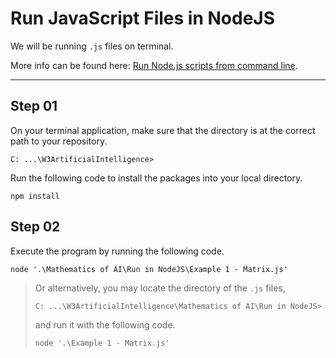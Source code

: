# **Run JavaScript Files in NodeJS**

We will be running `.js` files on terminal.

More info can be found here: [Run Node.js scripts from command line](https://nodejs.dev/learn/run-nodejs-scripts-from-the-command-line).

---

## **Step 01**

On your terminal application, make sure that the directory is at the correct path to your repository. 

    C: ...\W3ArtificialIntelligence>

Run the following code to install the packages into your local directory.

    npm install

## **Step 02**

Execute the program by running the following code.

    node '.\Mathematics of AI\Run in NodeJS\Example 1 - Matrix.js'

> Or alternatively, you may locate the directory of the `.js` files, 
> 
>     C: ...\W3ArtificialIntelligence\Mathematics of AI\Run in NodeJS>
> 
> and run it with the following code.
> 
>     node '.\Example 1 - Matrix.js'
